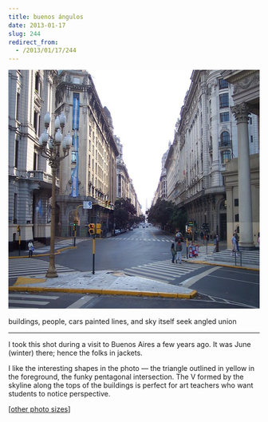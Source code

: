 ```yaml
---
title: buenos ángulos
date: 2013-01-17
slug: 244
redirect_from:
  - /2013/01/17/244
---
```


<img class="alignnone" alt="" src="assets/buenos-angulos.jpg" width="640" height="479" />

<p class="haiku">buildings, people, cars
painted lines, and sky itself
seek angled union</p>


<hr />

I took this shot during a visit to Buenos Aires a few years ago. It was June (winter) there; hence the folks in jackets.

I like the interesting shapes in the photo &mdash; the triangle outlined in yellow in the foreground, the funky pentagonal intersection. The V formed by the skyline along the tops of the buildings is perfect for art teachers who want students to notice perspective.

[<a href="http://www.flickr.com/photos/daniel_hardman/1413111083/sizes/l/" target="_blank">other photo sizes</a>]